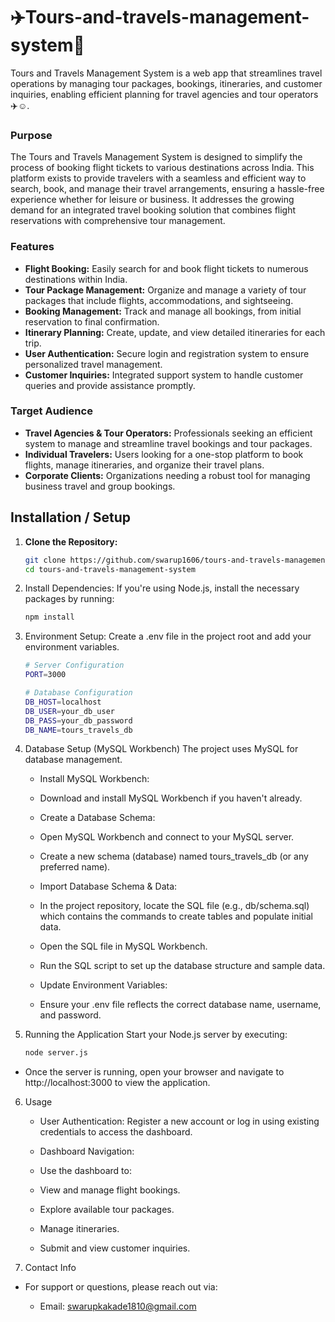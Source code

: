 # ✈️Tours-and-travels-management-system🌆
Tours and Travels Management System is a web app that streamlines travel operations by managing tour packages, bookings, itineraries, and customer inquiries, enabling efficient planning for travel agencies and tour operators✈️☺️.

### Purpose
The Tours and Travels Management System is designed to simplify the process of booking flight tickets to various destinations across India. This platform exists to provide travelers with a seamless and efficient way to search, book, and manage their travel arrangements, ensuring a hassle-free experience whether for leisure or business. It addresses the growing demand for an integrated travel booking solution that combines flight reservations with comprehensive tour management.

### Features
- **Flight Booking:** Easily search for and book flight tickets to numerous destinations within India.
- **Tour Package Management:** Organize and manage a variety of tour packages that include flights, accommodations, and sightseeing.
- **Booking Management:** Track and manage all bookings, from initial reservation to final confirmation.
- **Itinerary Planning:** Create, update, and view detailed itineraries for each trip.
- **User Authentication:** Secure login and registration system to ensure personalized travel management.
- **Customer Inquiries:** Integrated support system to handle customer queries and provide assistance promptly.

### Target Audience
- **Travel Agencies & Tour Operators:** Professionals seeking an efficient system to manage and streamline travel bookings and tour packages.
- **Individual Travelers:** Users looking for a one-stop platform to book flights, manage itineraries, and organize their travel plans.
- **Corporate Clients:** Organizations needing a robust tool for managing business travel and group bookings.

## Installation / Setup

1. **Clone the Repository:**
   ```bash 
   git clone https://github.com/swarup1606/tours-and-travels-management-system.git
   cd tours-and-travels-management-system
   
2. Install Dependencies: If you're using Node.js, install the necessary packages by running:
   ```bash 
   npm install

3. Environment Setup: Create a .env file in the project root and add your environment variables.
   ```bash
   # Server Configuration
   PORT=3000
   
   # Database Configuration
   DB_HOST=localhost
   DB_USER=your_db_user
   DB_PASS=your_db_password
   DB_NAME=tours_travels_db

4. Database Setup (MySQL Workbench)
The project uses MySQL for database management.

   - Install MySQL Workbench:
   - Download and install MySQL Workbench if you haven't already.
   
   - Create a Database Schema:
   
   - Open MySQL Workbench and connect to your MySQL server.
   - Create a new schema (database) named tours_travels_db (or any preferred name).
   - Import Database Schema & Data:
   
   - In the project repository, locate the SQL file (e.g., db/schema.sql) which contains the commands to create tables and populate initial data.
   - Open the SQL file in MySQL Workbench.
   - Run the SQL script to set up the database structure and sample data.
   - Update Environment Variables:
   - Ensure your .env file reflects the correct database name, username, and password.

5. Running the Application
   Start your Node.js server by executing:
   ```bash
   node server.js
-    Once the server is running, open your browser and navigate to http://localhost:3000 to view the application.

6. Usage
   - User Authentication:
      Register a new account or log in using existing credentials to access the dashboard.
   
   - Dashboard Navigation:
   - Use the dashboard to:
   
   - View and manage flight bookings.
   - Explore available tour packages.
   - Manage itineraries.
   - Submit and view customer inquiries.

7. Contact Info
- For support or questions, please reach out via:

   - Email: swarupkakade1810@gmail.com
